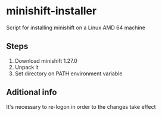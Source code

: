 # minishift-installer
Script for installing minishift on a Linux AMD 64 machine

## Steps
1. Download minishift 1.27.0
2. Unpack it
3. Set directory on PATH environment variable

## Aditional info
It's necessary to re-logon in order to the changes take effect